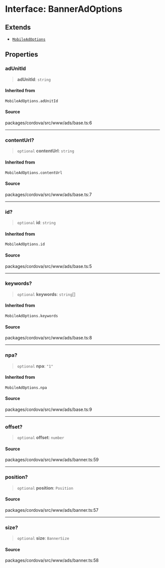 # Interface: BannerAdOptions

## Extends

- [`MobileAdOptions`](../type-aliases/MobileAdOptions.md)

## Properties

### adUnitId

> **adUnitId**: `string`

#### Inherited from

`MobileAdOptions.adUnitId`

#### Source

packages/cordova/src/www/ads/base.ts:6

***

### contentUrl?

> `optional` **contentUrl**: `string`

#### Inherited from

`MobileAdOptions.contentUrl`

#### Source

packages/cordova/src/www/ads/base.ts:7

***

### id?

> `optional` **id**: `string`

#### Inherited from

`MobileAdOptions.id`

#### Source

packages/cordova/src/www/ads/base.ts:5

***

### keywords?

> `optional` **keywords**: `string`[]

#### Inherited from

`MobileAdOptions.keywords`

#### Source

packages/cordova/src/www/ads/base.ts:8

***

### npa?

> `optional` **npa**: `"1"`

#### Inherited from

`MobileAdOptions.npa`

#### Source

packages/cordova/src/www/ads/base.ts:9

***

### offset?

> `optional` **offset**: `number`

#### Source

packages/cordova/src/www/ads/banner.ts:59

***

### position?

> `optional` **position**: `Position`

#### Source

packages/cordova/src/www/ads/banner.ts:57

***

### size?

> `optional` **size**: `BannerSize`

#### Source

packages/cordova/src/www/ads/banner.ts:58

